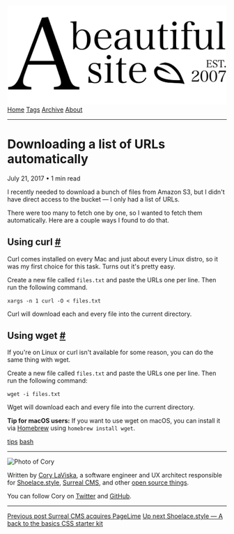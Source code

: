 <a href="../../index.html" class="header-link"><img src="../../images/logos/wordmark.svg" alt="A Beautiful Site" class="wordmark" /></a> <a href="../../index.html" class="nav-item">Home</a> <a href="../../tags/index.html" class="nav-item">Tags</a> <a href="../index.html" class="nav-item">Archive</a> <a href="../../about/index.html" class="nav-item">About</a>

------------------------------------------------------------------------

Downloading a list of URLs automatically
========================================

July 21, 2017 • 1 min read

I recently needed to download a bunch of files from Amazon S3, but I didn't have direct access to the bucket — I only had a list of URLs.

There were too many to fetch one by one, so I wanted to fetch them automatically. Here are a couple ways I found to do that.

Using curl <a href="#using-curl" class="direct-link">#</a>
----------------------------------------------------------

Curl comes installed on every Mac and just about every Linux distro, so it was my first choice for this task. Turns out it's pretty easy.

Create a new file called `files.txt` and paste the URLs one per line. Then run the following command.

    xargs -n 1 curl -O < files.txt

Curl will download each and every file into the current directory.

Using wget <a href="#using-wget" class="direct-link">#</a>
----------------------------------------------------------

If you're on Linux or curl isn't available for some reason, you can do the same thing with wget.

Create a new file called `files.txt` and paste the URLs one per line. Then run the following command:

    wget -i files.txt

Wget will download each and every file into the current directory.

**Tip for macOS users:** If you want to use wget on macOS, you can install it via [Homebrew](https://brew.sh/) using `homebrew install wget`.

<a href="../../tags/tips/index.html" class="post-tag">tips</a> <a href="../../tags/bash/index.html" class="post-tag">bash</a>

------------------------------------------------------------------------

<img src="http://0.gravatar.com/avatar/bf1b3b95fd5b096a3592247c29667b33?s=512" alt="Photo of Cory" class="avatar avatar-small" />

Written by [Cory LaViska](../../index-4.html), a software engineer and UX architect responsible for [Shoelace.style](https://shoelace.style/), [Surreal CMS](https://www.surrealcms.com/), and other [open source things](https://github.com/claviska).

You can follow Cory on [Twitter](https://twitter.com/claviska) and [GitHub](https://github.com/claviska).

------------------------------------------------------------------------

<a href="../surreal-cms-acquires-pagelime/index.html" class="post-nav-previous"><span class="small">Previous post</span> Surreal CMS acquires PageLime</a> <a href="../shoelacecss-a-back-to-the-basics-css-starter-kit/index.html" class="post-nav-next"><span class="small">Up next</span> Shoelace.style — A back to the basics CSS starter kit</a>
